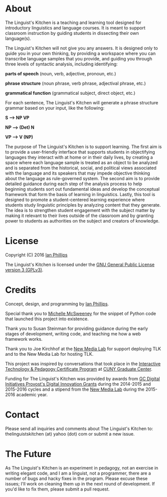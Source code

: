 # About

The Linguist's Kitchen is a teaching and learning tool designed for 
introductory linguistics and language courses. It is meant to support classroom 
instruction by guiding students in dissecting their own language(s). 

The Linguist's Kitchen will not give you any answers. It is designed only to 
guide you in your own thinking, by providing a workspace where you can transcribe language 
samples that you provide, and guiding you through three levels 
of syntactic analysis, including identifying:

**parts of speech** (noun, verb, adjective, 
pronoun, etc.)

**phrase structure** (noun phrase, verb phrase, adjectival 
phrase, etc.)

**grammatical function** (grammatical subject, direct object, etc.)

For each sentence, The Linguist's Kitchen will generate a phrase structure grammar 
based on your input, like the following: 

**S --> NP VP**

**NP --> (Det) N**

**VP --> V (NP)**

The purpose of The Linguist's Kitchen is to support learning. The first aim is to provide a user-friendly interface that supports students in objectifying languages they interact with at home or in their daily lives, by creating a space where each language sample is treated as an object to be analyzed and is separated from the historical, social, and political views associated with the language and its speakers that may impede objective thinking about the language as rule-governed system. The second aim is to  provide detailed guidance during each step of the analysis process to help beginning students sort out fundamental  ideas and develop the conceptual framework that form the basis of learning in linguistics. Lastly, this tool is designed to promote a student-centered learning experience where students study linguistic principles by analyzing content that they generate. The idea is to strengthen student engagement with the subject matter by making it relevant to their lives outside of the classroom and by granting power to students as authorities on the subject and creators of knowledge.


# License
Copyright (C) 2016 [Ian Phillips](http://ianphillips.commons.gc.cuny.edu/)

The Linguist's Kitchen is licensed under the [GNU General Public License version 3 (GPLv3)](https://www.gnu.org/licenses/gpl-3.0-standalone.html).


# Credits
Concept, design, and programming by [Ian Phillips](http://ianphillips.commons.gc.cuny.edu/).

Special thank you to [Michelle McSweeney](http://michelleajohnson.com/) for the snippet of Python code that launched this project into existence.

Thank you to Susan Steinman for providing guidance during the early stages of development, writing code, and teaching me how a web framework works.

Thank you to Joe Kirchhof at the [New Media Lab](http://newmedialab.cuny.edu/) for support deploying TLK and to the New Media Lab for hosting TLK.

This project was inspired by conversations that took place in the [Interactive Technology & Pedagogy Certificate Program](https://gc.cuny.edu/Page-Elements/Academics-Research-Centers-Initiatives/Certificate-Programs/Interactive-Technology-and-Pedagogy) at [CUNY Graduate Center](https://gc.cuny.edu/home). 

Funding for The Linguist's Kitchen was provided by awards from [GC Digital Initiatives Provost's Digital Innovation Grants](https://gcdi.commons.gc.cuny.edu/category/provosts-digital-innovation-grants/) during the 2014-2015 and 2015-2016 cycles and a stipend from the [New Media Lab](http://newmedialab.cuny.edu/) during the 2015-2016 academic year.


# Contact
Please send all inquiries and comments about The Linguist's Kitchen to: thelinguistskitchen (at) yahoo (dot) com or submit a new issue.


# The Future
As The Linguist's Kitchen is an experiment in pedagogy, not an exercise in writing elegant code, and I am a linguist, not a programmer, there are a number of bugs and hacky fixes in the program. Please excuse these issues; I'll work on cleaning them up in the next round of development. If you'd like to fix them, please submit a pull request.
